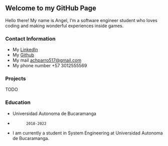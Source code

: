 ## Welcome to my GitHub Page

Hello there! My name is Angel, I’m a software engineer student who loves coding and making wonderful experiences inside games.

### Contact Information


- My [LinkedIn](https://www.linkedin.com/in/angel-chaparro-301745219/)
- My [Github](https://github.com/Vessv)
- My mail achparro517@gmail.com
- My phone number +57 3012555569



### Projects
TODO

### Education

- Universidad Autonoma de Bucaramanga
-           2018-2022
- I am currently a student in System Engineering at 
Universidad Autonoma de Bucaramanga.
